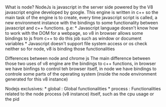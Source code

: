 What is node?
NodeJs is javascript in the server side powered by the V8 javascript engine developed by google. This engine is written in c++ so the main task of the engine is to create, every time javascript script is called, a new environment instance with the bindings to some functionality between javascript and c++ functions. g.e: 
    * Javascript language doesn't know how to work with the DOM for a webpage, so v8 in browser allows some bindings to js from c++ to do this job such as window or document variables
    * Javascript doesn't support file system access or os check neither so for node, v8 is binding those functionalities

Differences between node and chrome js
The main difference between those two uses of v8 engine are the bindings to c++ functions, in browser we have binfings to control teh browser itself, in node we have bindings to controle some parts of the operating system (inside the node environment generated for this v8 instance) 

Nodejs exclusives:
    * global : Global functionalities
    * process : Functionalities related to the node process (v8 instance) itself, such as the cpu usage or the pid



